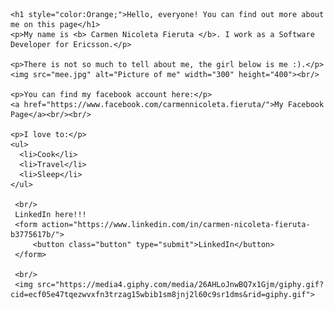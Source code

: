 <html>
 <body>
    <style>
      .button {
        border: none;
        color: white;
        padding: 15px 32px;
        text-align: center;
        text-decoration: none;
        display: inline-block;
        font-size: 16px;
        margin: 4px 2px;
        cursor: pointer;
        background-color: #0080ff;
      }
    </style>
  
    <h1 style="color:Orange;">Hello, everyone! You can find out more about me on this page</h1>
    <p>My name is <b> Carmen Nicoleta Fieruta </b>. I work as a Software Developer for Ericsson.</p>
    
    <p>There is not so much to tell about me, the girl below is me :).</p>
    <img src="mee.jpg" alt="Picture of me" width="300" height="400"><br/>
    
    <p>You can find my facebook account here:</p>
    <a href="https://www.facebook.com/carmennicoleta.fieruta/">My Facebook Page</a><br/><br/>
    
    <p>I love to:</p>
    <ul>
      <li>Cook</li>
      <li>Travel</li>
      <li>Sleep</li>
    </ul>
    
     <br/>
     LinkedIn here!!!
     <form action="https://www.linkedin.com/in/carmen-nicoleta-fieruta-b3775617b/">
         <button class="button" type="submit">LinkedIn</button>
     </form>
     
     <br/>
     <img src="https://media4.giphy.com/media/26AHLoJnwBQ7x1Gjm/giphy.gif?cid=ecf05e47tqezwvxfn3trzag15wbib1sm8jnj2l60c9sr1dms&rid=giphy.gif">
  </body>

</html> 
